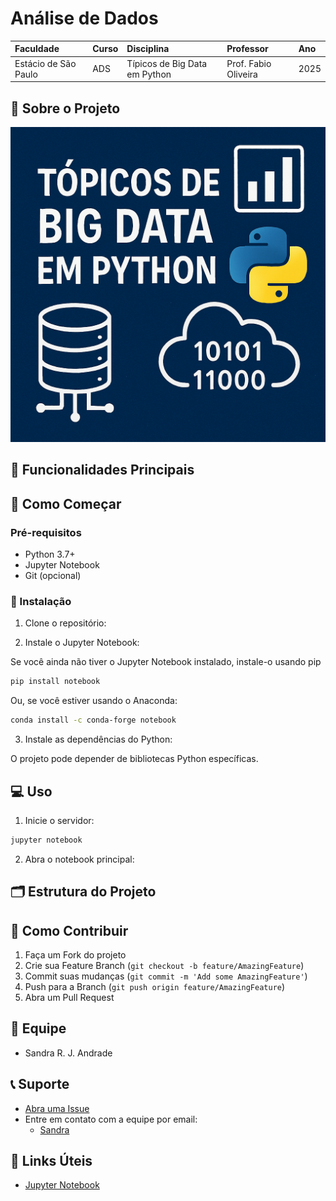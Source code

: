 # Análise de Dados

|Faculdade |Curso|Disciplina |Professor|Ano|
| :- | :- | :- | :- | :- |
|Estácio de São Paulo|ADS|Típicos de Big Data em Python|Prof. Fabio Oliveira|2025|

## 📝 Sobre o Projeto


![topicos_de_big_data](image.png)

## 🌟 Funcionalidades Principais




## 🚀 Como Começar

### Pré-requisitos

- Python 3.7+
- Jupyter Notebook
- Git (opcional)

### 🔧 Instalação

1. Clone o repositório:


2. Instale o Jupyter Notebook:

Se você ainda não tiver o Jupyter Notebook instalado, instale-o usando pip

```bash
pip install notebook
```

Ou, se você estiver usando o Anaconda:

```bash
conda install -c conda-forge notebook
```

3. Instale as dependências do Python:

O projeto pode depender de bibliotecas Python específicas.



## 💻 Uso

1. Inicie o servidor:

```bash
jupyter notebook
```

2. Abra o notebook principal:


## 🗂️ Estrutura do Projeto



## 🤝 Como Contribuir

1. Faça um Fork do projeto
2. Crie sua Feature Branch (`git checkout -b feature/AmazingFeature`)
3. Commit suas mudanças (`git commit -m 'Add some AmazingFeature'`)
4. Push para a Branch (`git push origin feature/AmazingFeature`)
5. Abra um Pull Request

## 👥 Equipe

- Sandra R. J. Andrade


## 📞 Suporte

- [Abra uma Issue](https://0000000000000000000000000000000000)
- Entre em contato com a equipe por email:
  - [Sandra](mailto:sandra.rjandrade@outlook.com)

## 🔗 Links Úteis

- [Jupyter Notebook](https://jupyter.org/)
  